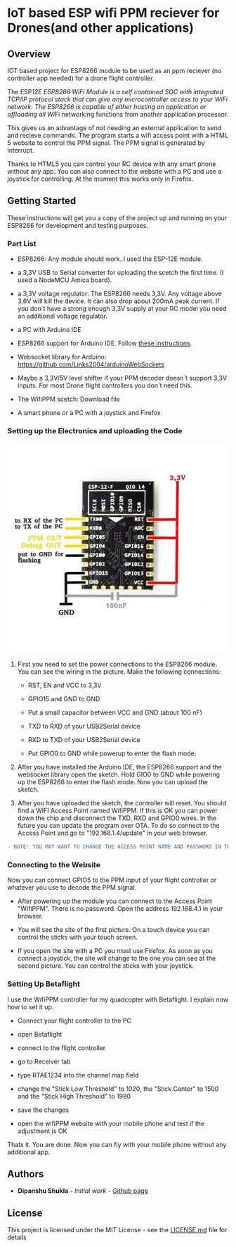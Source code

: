 # IoT based ESP wifi PPM reciever for Drones(and other applications)

## Overview

IOT based project for ESP8266 module to be used as an ppm reciever (no controller app needed) for a drone flight controller.

The ESP*12E ESP8266 WiFi Module is a self contained SOC with integrated TCP/IP protocol stack that can give any microcontroller access to your WiFi network. The ESP8266 is capable of either hosting an application or offloading all Wi*Fi networking functions from another application processor.

This gives us an advantage of not needing an external application to send and recieve commands. The program starts a wifi access point with a HTML 5 website to control the PPM signal. The PPM signal is generated by interrupt.

Thanks to HTML5 you can control your RC device with any smart phone without any app. You can also connect to the website with a PC and use a joystick for controlling. At the moment this works only in Firefox.

## Getting Started

These instructions will get you a copy of the project up and running on your ESP8266  for development and testing purposes.

### Part List

* ESP8266: Any module should work. I used the ESP-12E module.

* a 3,3V USB to Serial converter for uploading the scetch the first time. (I used a NodeMCU Amica board).

* a 3,3V voltage regulator: The ESP8266 needs 3,3V. Any voltage above 3,6V will kill the device. It can also drop about 200mA peak current. If you don´t have a strong enough 3,3V supply at your RC model you need an additional voltage regulator.

* a PC with Arduino IDE

* ESP8266 support for Arduino IDE. Follow [these instructions](https://learn.sparkfun.com/tutorials/esp8266-thing-hookup-guide/installing-the-esp8266-arduino-addon).

* Websocket library for Arduino: https://github.com/Links2004/arduinoWebSockets

* Maybe a 3,3V/5V level shifter if your PPM decoder doesn´t support 3,3V inputs. For most Drone flight controllers you don´t need this.

* The WifiPPM scetch: Download file 

* A smart phone or a PC with a joystick and Firefox

### Setting up the Electronics and uploading the Code

![Wiring Diagram](power.png)

1. First you need to set the power connections to the ESP8266 module. You can see the wiring in the picture. Make the following connections:

	* RST, EN and VCC to 3,3V

	* GPIO15 and GND to GND

	* Put a small capacitor between VCC and GND (about 100 nF)

	* TXD to RXD of your USB2Serial device

	* RXD to TXD of your USB2Serial device

	* Put GPIO0 to GND while powerup to enter the flash mode.

2. After you have installed the Arduino IDE, the ESP8266 support and the websocket library open the sketch. Hold GIO0 to GND while powering up the ESP8266 to enter the flash mode. Now you can upload the sketch.

3. After you have uploaded the sketch, the controller will reset. You should find a WIFI Access Point named WifiPPM. If this is OK you can power down the chip and disconnect the TXD, RXD and GPIO0 wires. In the future you can update the program over OTA. To do so connect to the Access Point and go to "192.168.1.4/update" in your web browser.

```diff
- NOTE: YOU MAY WANT TO CHANGE THE ACCESS POINT NAME AND PASSWORD IN THE CODE BEFORE UPLOADING THE SKETCH.
```

### Connecting to the Website

Now you can connect GPIO5 to the PPM input of your flight controller or whatever you use to decode the PPM signal.

  * After powering up the module you can connect to the Access Point "WifiPPM". There is no password. Open the address 192.168.4.1 in your browser.

  * You will see the site of the first picture. On a touch device you can control the sticks with your touch screen.

  * If you open the site with a PC you must use Firefox. As soon as you connect a joystick, the site will change to the one you can see at the second picture. You can control the sticks with your joystick.

### Setting Up Betaflight

I use the WifiPPM controller for my quadcopter with Betaflight. I explain now how to set it up.

  * Connect your flight controller to the PC

  * open Betaflight

  * connect to the flight controller

  * go to Receiver tab

  * type RTAE1234 into the channel map field

  * change the "Stick Low Threshold" to 1020, the "Stick Center" to 1500 and the "Stick High Threshold" to 1980

  * save the changes

  * open the wifiPPM website with your mobile phone and test if the adjustment is OK

Thats it. You are done. Now you can fly with your mobile phone without any additional app.

## Authors

* **Dipanshu Shukla** - *Initial work* - [Github page](https://https://github.com/DipanshuShukla)

## License

This project is licensed under the MIT License - see the [LICENSE.md](LICENSE.md) file for details
